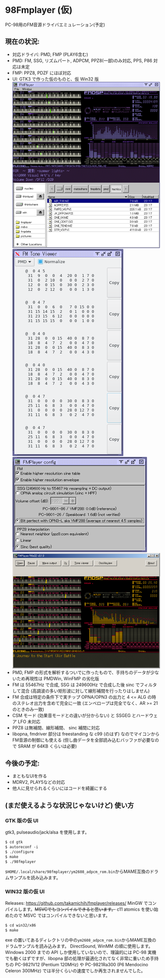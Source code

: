 # 98Fmplayer (仮)
PC-98用のFM音源ドライバエミュレーション(予定)

## 現在の状況:
* 対応ドライバ: PMD, FMP (PLAY6含む)
* PMD: FM, SSG, リズムパート, ADPCM, PPZ8(一部)のみ対応, PPS, P86 対応は未定
* FMP: PPZ8, PDZF にほぼ対応
* UI: GTK3 で作った仮のものと、仮 Win32 版
![gtk screenshot](/img/screenshot_gtk.png?raw=true)
![gtk toneviewer screenshot](/img/screenshot_gtk.toneview.png?raw=true)
![gtk config screenshot](/img/screenshot_gtk.config.png?raw=true)
![w2k screenshot](/img/screenshotw2k.png?raw=true)
* PMD, FMP の形式を解析するついでに作ったもので、手持ちのデータが少ないため再現性は PMDWin, WinFMP の劣化版
* FM は 55467Hz で合成, SSG は 249600Hz で合成した後 sinc でフィルタして混合 (高調波の多い矩形波に対して線形補間を行ったりはしません)
* FM 合成は特定の条件下で実チップ OPNA/OPN3 の出力と 4 <= ALG の時のステレオ出力を含めて完全に一致 (エンベロープは完全でなく、AR >= 21 のときのみ一致)
* CSM モード (効果音モードとの違いが分からない) と SSGEG とハードウェア LFO 未対応
* PPZ8 は無補間、線形補間、 sinc 補間に対応
* libopna, fmdriver 部分は freestanding な c99 (のはず) なのでマイコンからFM音源の制御にも使える (但し曲データを全部読み込むバッファが必要なので SRAM が 64KB くらいは必要)

## 今後の予定:
* まともなUIを作る
* MDRV2, PLAY5などの対応
* 他人に見せられるくらいにはコードを綺麗にする

## (まだ使えるような状況じゃないけど) 使い方
### GTK 版の仮 UI
gtk3, pulseaudio/jack/alsa を使用します。
```
$ cd gtk
$ autoreconf -i
$ ./configure
$ make
$ ./98fmplayer
```
`$HOME/.local/share/98fmplayer/ym2608_adpcm_rom.bin`からMAME互換のドラムサンプルを読み込みます。

### WIN32 版の仮 UI
Releases:
https://github.com/takamichih/fmplayer/releases/
MinGW でコンパイルします。~~MSVCでもコンパイルできると思います。~~ c11 atomics を使い始めたので MSVC ではコンパイルできないと思います。
```
$ cd win32/x86
$ make
```
exe の置いてあるディレクトリの中の`ym2608_adpcm_rom.bin`からMAME互換のドラムサンプルを読み込みます。
DirectSound, WinMM の順に使用します。Windows 2000 までの API しか使用していないので、理論的には PC-98 実機でも動くはずですが、libopna 部の処理が最適化されてなく非常に重いため手持ちの PC-9821V12 (Pentium 120MHz) や PC-9821Ra300 (P6 Mendocino Celeron 300MHz) では半分くらいの速度でしか再生されませんでした。
